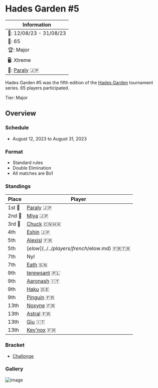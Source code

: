 # Hades Garden #5

|Information|
|-|
|:calendar:: 12/08/23 - 31/08/23|
|:busts_in_silhouette:: 65|
|:trophy:: Major|
|:desktop_computer:: Xtreme|
|:1st_place_medal:: [Paraly](../../players/japanese/paraly.md) :jp:|

Hades Garden #5 was the fifth edition of the [Hades Garden](hgmain.md) tournament series.
65 players participated.

Tier: Major

## Overview

### Schedule
- August 12, 2023 to August 31, 2023

### Format
- Standard rules
- Double Elimination
- All matches are Bo1

### Standings

| Place | Player |
| - | - |
|1st :1st_place_medal: | [Paraly](../../players/japanese/paraly.md) :jp: |
|2nd :2nd_place_medal: | [Miya](../../players/japanese/miya.md) :jp: |
|3rd :3rd_place_medal: | [Chuck](../../players/chinese/chuckjason.md) :cn::hong_kong: |
| 4th | [Eshin](../../players/japanese/eshin.md) :jp: | 
| 5th | [Alexisl](../../players/french/alexisl.md) :fr: |
| 5th | [$elow](../../players/french/$elow.md) :fr::tr: | 
| 7th | Nyl |
| 7th | [Eath](../../players/senegalese/eath.md) :senegal: |
| 9th | [terewsant](../../players/polish/terewsant.md) :poland: |
| 9th | [Aaronash](../../players/italian/aaronash.md) :it: |
| 9th | [Haku](../../players/german/haku.md) :de: |
| 9th | [Pinguin](../../players/french/pinguin.md) :fr: |
| 13th | [Noxyne](../../players/french/noxyne.md) :fr: |
| 13th | [Astral](../../players/french/astral.md) :fr: |
| 13th | [Giu](../../players/italian/giu.md) :it: |
| 13th | [Kev'nox](../../players/french/kevnox.md) :fr: |

### Bracket
- [Challonge](https://challonge.com/ythg4qy3)

### Gallery
![image](https://github.com/inabikarilibrary/inalib/assets/110833255/0e8c21b4-680d-41b0-be68-bdbc9778c959)

